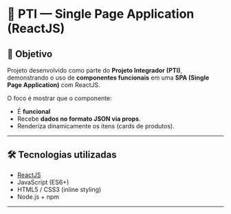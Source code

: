 # 📌 PTI — Single Page Application (ReactJS)

## 🎯 Objetivo
Projeto desenvolvido como parte do **Projeto Integrador (PTI)**, demonstrando o uso de **componentes funcionais** em uma **SPA (Single Page Application)** com ReactJS.  

O foco é mostrar que o componente:
- É **funcional**
- Recebe **dados no formato JSON via props**.
- Renderiza dinamicamente os itens (cards de produtos).

---

## 🛠️ Tecnologias utilizadas
- [ReactJS](https://reactjs.org/)
- JavaScript (ES6+)
- HTML5 / CSS3 (inline styling)
- Node.js + npm


---

